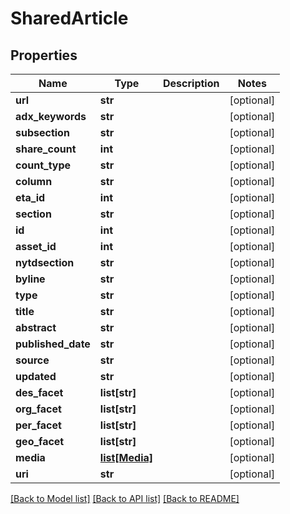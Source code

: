 # SharedArticle

## Properties
Name | Type | Description | Notes
------------ | ------------- | ------------- | -------------
**url** | **str** |  | [optional] 
**adx_keywords** | **str** |  | [optional] 
**subsection** | **str** |  | [optional] 
**share_count** | **int** |  | [optional] 
**count_type** | **str** |  | [optional] 
**column** | **str** |  | [optional] 
**eta_id** | **int** |  | [optional] 
**section** | **str** |  | [optional] 
**id** | **int** |  | [optional] 
**asset_id** | **int** |  | [optional] 
**nytdsection** | **str** |  | [optional] 
**byline** | **str** |  | [optional] 
**type** | **str** |  | [optional] 
**title** | **str** |  | [optional] 
**abstract** | **str** |  | [optional] 
**published_date** | **str** |  | [optional] 
**source** | **str** |  | [optional] 
**updated** | **str** |  | [optional] 
**des_facet** | **list[str]** |  | [optional] 
**org_facet** | **list[str]** |  | [optional] 
**per_facet** | **list[str]** |  | [optional] 
**geo_facet** | **list[str]** |  | [optional] 
**media** | [**list[Media]**](Media.md) |  | [optional] 
**uri** | **str** |  | [optional] 

[[Back to Model list]](../README.md#documentation-for-models) [[Back to API list]](../README.md#documentation-for-api-endpoints) [[Back to README]](../README.md)


